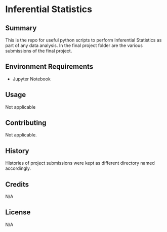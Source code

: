 # Inferential Statistics

## Summary

This is the repo for useful python scripts to perform Inferential Statistics as part of any data analysis.  In the final project folder are the various submissions of the final project.  


## Environment Requirements

- Jupyter Notebook

## Usage

Not applicable

## Contributing

Not applicable.

## History

Histories of project submissions were kept as different directory named accordingly.  

## Credits

N/A

## License

N/A
